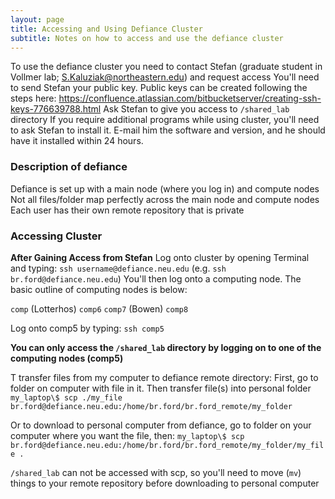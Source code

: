 ```yaml
---
layout: page
title: Accessing and Using Defiance Cluster
subtitle: Notes on how to access and use the defiance cluster
---
```


To use the defiance cluster you need to contact Stefan (graduate student in Vollmer lab; S.Kaluziak@northeastern.edu) and request access
You'll need to send Stefan your public key. Public keys can be created following the steps here: <https://confluence.atlassian.com/bitbucketserver/creating-ssh-keys-776639788.html>
Ask Stefan to give you access to `/shared_lab` directory
If you require additional programs while using cluster, you'll need to ask Stefan to install it. E-mail him the software and version, and he should have it installed within 24 hours.

### Description of defiance
Defiance is set up with a main node (where you log in) and compute nodes
Not all files/folder map perfectly across the main node and compute nodes
Each user has their own remote repository that is private

### Accessing Cluster
**After Gaining Access from Stefan**
Log onto cluster by opening Terminal and typing: `ssh username@defiance.neu.edu` (e.g. `ssh br.ford@defiance.neu.edu`)
You'll then log onto a computing node. The basic outline of computing nodes is below:

`comp` (Lotterhos)
`comp6`
`comp7` (Bowen)
`comp8`

Log onto comp5 by typing: `ssh comp5`

**You can only access the `/shared_lab` directory by logging on to one of the computing nodes (comp5)**

T transfer files from my computer to defiance remote directory:
First, go to folder on computer with file in it. Then transfer file(s) into personal folder
`my_laptop\$ scp ./my_file br.ford@defiance.neu.edu:/home/br.ford/br.ford_remote/my_folder`

Or to download to personal computer from defiance, go to folder on your computer where you want the file, then:
`my_laptop\$ scp br.ford@defiance.neu.edu:/home/br.ford/br.ford_remote/my_folder/my_file .`

`/shared_lab` can not be accessed with scp, so you'll need to move (`mv`) things to your remote repository before downloading to personal computer

